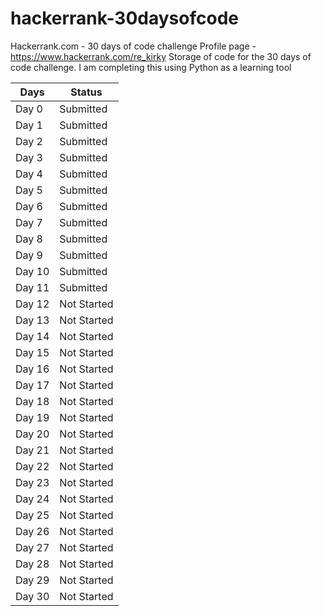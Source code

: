 # hackerrank-30daysofcode
 Hackerrank.com - 30 days of code challenge
Profile page - https://www.hackerrank.com/re_kirky
Storage of code for the 30 days of code challenge. 
I am completing this using Python as a learning tool

Days|Status
----|------
Day 0|Submitted
Day 1|Submitted
Day 2|Submitted
Day 3|Submitted
Day 4|Submitted
Day 5|Submitted
Day 6|Submitted
Day 7|Submitted
Day 8|Submitted
Day 9|Submitted
Day 10|Submitted
Day 11|Submitted
Day 12|Not Started
Day 13|Not Started
Day 14|Not Started
Day 15|Not Started
Day 16|Not Started
Day 17|Not Started
Day 18|Not Started
Day 19|Not Started
Day 20|Not Started
Day 21|Not Started
Day 22|Not Started
Day 23|Not Started
Day 24|Not Started
Day 25|Not Started
Day 26|Not Started
Day 27|Not Started
Day 28|Not Started
Day 29|Not Started
Day 30|Not Started


